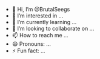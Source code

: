 - 👋 Hi, I’m @BrutalSeegs
- 👀 I’m interested in ...
- 🌱 I’m currently learning ...
- 💞️ I’m looking to collaborate on ...
- 📫 How to reach me ...
- 😄 Pronouns: ...
- ⚡ Fun fact: ...

<!---
BrutalSeegs/BrutalSeegs is a ✨ special ✨ repository because its `README.md` (this file) appears on your GitHub profile.
You can click the Preview link to take a look at your changes.
--->
